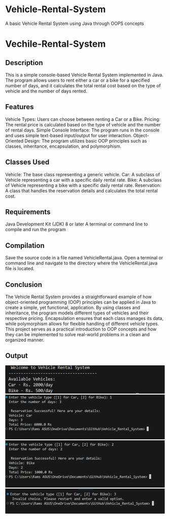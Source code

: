 # Vehicle-Rental-System
A basic Vehicle Rental System using Java through OOPS concepts 
# Vechile-Rental-System
## Description
This is a simple console-based Vehicle Rental System implemented in Java. The program allows users to rent either a car or a bike for a specified number of days, and it calculates the total rental cost based on the type of vehicle and the number of days rented.
## Features
Vehicle Types: Users can choose between renting a Car or a Bike.
Pricing: The rental price is calculated based on the type of vehicle and the number of rental days.
Simple Console Interface: The program runs in the console and uses simple text-based input/output for user interaction.
Object-Oriented Design: The program utilizes basic OOP principles such as classes, inheritance, encapsulation, and polymorphism.
## Classes Used
Vehicle: The base class representing a generic vehicle.
Car: A subclass of Vehicle representing a car with a specific daily rental rate.
Bike: A subclass of Vehicle representing a bike with a specific daily rental rate.
Reservation: A class that handles the reservation details and calculates the total rental cost.
## Requirements
Java Development Kit (JDK) 8 or later
A terminal or command line to compile and run the program
## Compilation
Save the source code in a file named VehicleRental.java.
Open a terminal or command line and navigate to the directory where the VehicleRental.java file is located.
## Conclusion
The Vehicle Rental System provides a straightforward example of how object-oriented programming (OOP) principles can be applied in Java to create a simple, yet functional, application. By using classes and inheritance, the program models different types of vehicles and their respective pricing. Encapsulation ensures that each class manages its data, while polymorphism allows for flexible handling of different vehicle types. This project serves as a practical introduction to OOP concepts and how they can be implemented to solve real-world problems in a clean and organized manner.
## Output
![Vechile-Rental-System](outputs/1.png)
![Vechile-Rental-System](outputs/input.png)
![Vechile-Rental-System](outputs/input2.png)
![Vechile-Rental-System](outputs/inp3.png)